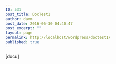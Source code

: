 ```yaml
---
ID: 531
post_title: DocTest1
author: davm
post_date: 2016-06-30 04:40:47
post_excerpt: ""
layout: page
permalink: http://localhost/wordpress/doctest1/
published: true
---
```

[docu]